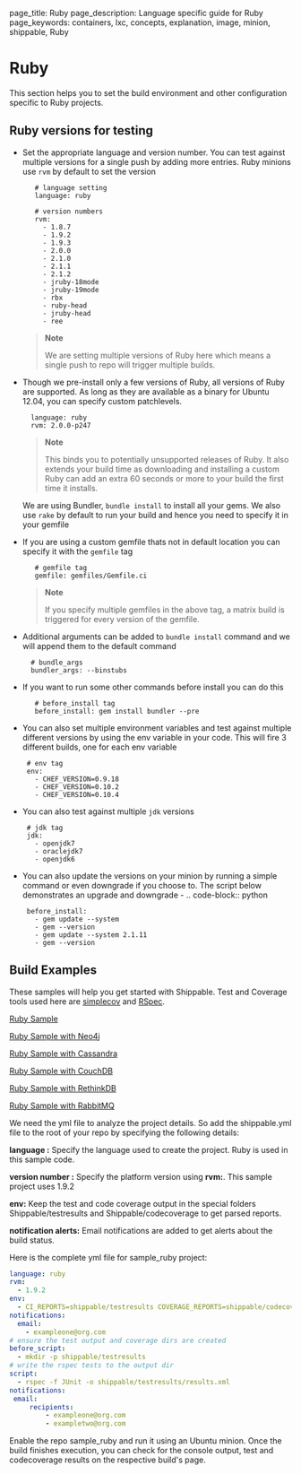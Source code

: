 page_title: Ruby
page_description: Language specific guide for Ruby
page_keywords: containers, lxc, concepts, explanation, image, minion, shippable, Ruby

# Ruby

This section helps you to set the build environment and other
configuration specific to Ruby projects.

## Ruby versions for testing

- Set the appropriate language and version number. You can test against multiple versions for a single push by adding more entries. Ruby minions use `rvm` by default to set the version

         # language setting
         language: ruby

         # version numbers
         rvm:
           - 1.8.7
           - 1.9.2
           - 1.9.3
           - 2.0.0
           - 2.1.0
           - 2.1.1
           - 2.1.2
           - jruby-18mode
           - jruby-19mode
           - rbx
           - ruby-head
           - jruby-head
           - ree

    > **Note**
    >
    > We are setting multiple versions of Ruby here which means a single
    > push to repo will trigger multiple builds.

-  Though we pre-install only a few versions of Ruby, all versions of Ruby are supported. As long as they are available as a binary for Ubuntu 12.04, you can specify custom patchlevels.

         language: ruby
         rvm: 2.0.0-p247

    > **Note**
    >
    > This binds you to potentially unsupported releases of Ruby. It also
    > extends your build time as downloading and installing a custom Ruby
    > can add an extra 60 seconds or more to your build the first time it
    > installs.

    We are using Bundler, `bundle install` to install all your gems. We also
    use `rake` by default to run your build and hence you need to specify it
    in your gemfile

- If you are using a custom gemfile thats not in default location you can specify it with the `gemfile` tag

         # gemfile tag
         gemfile: gemfiles/Gemfile.ci

    > **Note**
    >
    > If you specify multiple gemfiles in the above tag, a matrix build is
    > triggered for every version of the gemfile.

-  Additional arguments can be added to `bundle install` command and we will append them to the default command

         # bundle_args
         bundler_args: --binstubs

- If you want to run some other commands before install you can do this

         # before_install tag
         before_install: gem install bundler --pre

-   You can also set multiple environment variables and test against multiple different versions by using the env variable in your code. This will fire 3 different builds, one for each env variable

         # env tag
         env:
           - CHEF_VERSION=0.9.18
           - CHEF_VERSION=0.10.2
           - CHEF_VERSION=0.10.4

-   You can also test against multiple `jdk` versions

         # jdk tag
         jdk:
           - openjdk7
           - oraclejdk7
           - openjdk6

-   You can also update the versions on your minion by running a simple
    command or even downgrade if you choose to. The script below
    demonstrates an upgrade and downgrade - .. code-block:: python

         before_install:
           - gem update --system
           - gem --version
           - gem update --system 2.1.11
           - gem --version

## Build Examples

These samples will help you get started with Shippable. Test and
Coverage tools used here are [simplecov](http://rubydoc.info/gems/simplecov/) and
[RSpec](http://rspec.info/).

[Ruby Sample](https://github.com/shippableSamples/sample_ruby)

[Ruby Sample with Neo4j](https://github.com/shippableSamples/sample_ruby_neo4j)

[Ruby Sample with Cassandra](https://github.com/shippableSamples/sample_ruby_cassandra)

[Ruby Sample with CouchDB](https://github.com/shippableSamples/sample-ruby-couchdb)

[Ruby Sample with RethinkDB](https://github.com/shippableSamples/sample-ruby-rethinkdb)

[Ruby Sample with RabbitMQ](https://github.com/shippableSamples/sample_ruby_rabbitmq)

We need the yml file to analyze the project details. So add the
shippable.yml file to the root of your repo by specifying the following
details:

**language :** Specify the language used to create the project. Ruby is
used in this sample code.

**version number :** Specify the platform version using **rvm:**. This
sample project uses 1.9.2

**env:** Keep the test and code coverage output in the special folders
Shippable/testresults and Shippable/codecoverage to get parsed reports.

**notification alerts:** Email notifications are added to get alerts
about the build status.

Here is the complete yml file for sample_ruby project:

```yaml
language: ruby
rvm:
  - 1.9.2
env:
  - CI_REPORTS=shippable/testresults COVERAGE_REPORTS=shippable/codecoverage
notifications:
  email:
    - exampleone@org.com
# ensure the test output and coverage dirs are created
before_script:
  - mkdir -p shippable/testresults
# write the rspec tests to the output dir
script:
  - rspec -f JUnit -o shippable/testresults/results.xml
notifications:
 email:
     recipients:
         - exampleone@org.com
         - exampletwo@org.com
```

Enable the repo sample_ruby and run it using an Ubuntu minion. Once the
build finishes execution, you can check for the console output, test and
codecoverage results on the respective build's page.
